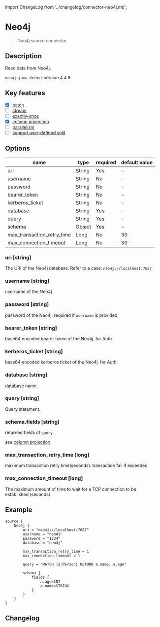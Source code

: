 import ChangeLog from '../changelog/connector-neo4j.md';

# Neo4j

> Neo4j source connector

## Description

Read data from Neo4j.

`neo4j-java-driver` version 4.4.9

## Key features

- [x] [batch](../../concept/connector-v2-features.md)
- [ ] [stream](../../concept/connector-v2-features.md)
- [ ] [exactly-once](../../concept/connector-v2-features.md)
- [x] [column projection](../../concept/connector-v2-features.md)
- [ ] [parallelism](../../concept/connector-v2-features.md)
- [ ] [support user-defined split](../../concept/connector-v2-features.md)

## Options

|            name            |  type  | required | default value |
|----------------------------|--------|----------|---------------|
| uri                        | String | Yes      | -             |
| username                   | String | No       | -             |
| password                   | String | No       | -             |
| bearer_token               | String | No       | -             |
| kerberos_ticket            | String | No       | -             |
| database                   | String | Yes      | -             |
| query                      | String | Yes      | -             |
| schema                     | Object | Yes      | -             |
| max_transaction_retry_time | Long   | No       | 30            |
| max_connection_timeout     | Long   | No       | 30            |

### uri [string]

The URI of the Neo4j database. Refer to a case: `neo4j://localhost:7687`

### username [string]

username of the Neo4j

### password [string]

password of the Neo4j. required if `username` is provided

### bearer_token [string]

base64 encoded bearer token of the Neo4j. for Auth.

### kerberos_ticket [string]

base64 encoded kerberos ticket of the Neo4j. for Auth.

### database [string]

database name.

### query [string]

Query statement.

### schema.fields [string]

returned fields of `query`

see [column projection](../../concept/connector-v2-features.md)

### max_transaction_retry_time [long]

maximum transaction retry time(seconds). transaction fail if exceeded

### max_connection_timeout [long]

The maximum amount of time to wait for a TCP connection to be established (seconds)

## Example

```
source {
    Neo4j {
        uri = "neo4j://localhost:7687"
        username = "neo4j"
        password = "1234"
        database = "neo4j"
    
        max_transaction_retry_time = 1
        max_connection_timeout = 1
    
        query = "MATCH (a:Person) RETURN a.name, a.age"
    
        schema {
            fields {
                a.age=INT
                a.name=STRING
            }
        }
    }
}
```

## Changelog

<ChangeLog />
